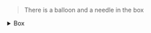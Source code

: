 
> There is a balloon and a needle in the box
<details>
  <summary>Box</summary>
  <pre>🪡❓</pre>
</details>
